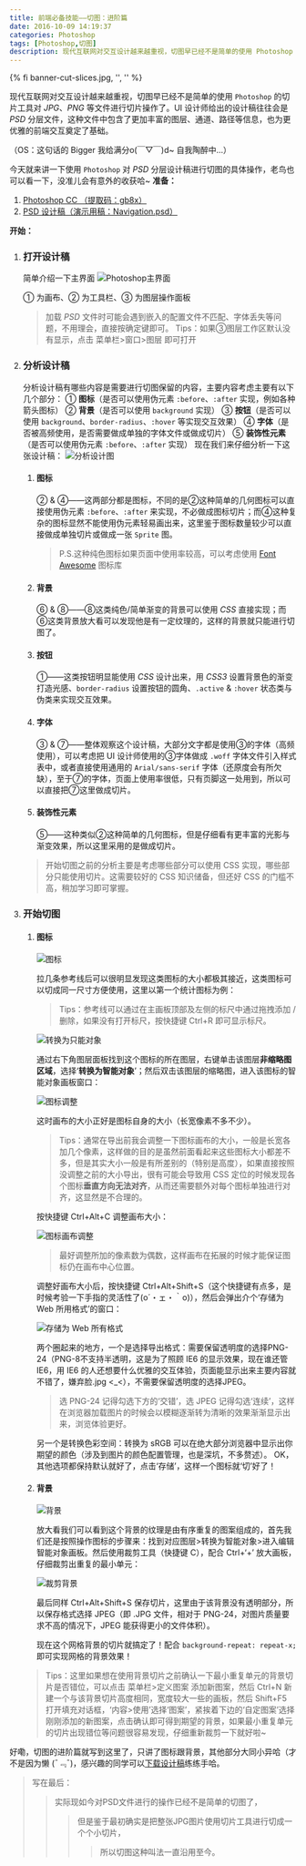 ```yaml
---
title: 前端必备技能——切图：进阶篇
date: 2016-10-09 14:19:37
categories: Photoshop
tags: [Photoshop,切图]
description: 现代互联网对交互设计越来越重视，切图早已经不是简单的使用 Photoshop 的切片工具对 JPG、PNG 等文件进行切片操作了。UI 设计师给出的设计稿往往会是 PSD 分层文件，这种文件中包含了更加丰富的图层、通道、路径等信息，也为更优雅的前端交互奠定了基础。
---
```

{% fi banner-cut-slices.jpg, '', '' %}

现代互联网对交互设计越来越重视，切图早已经不是简单的使用 `Photoshop` 的切片工具对 *JPG*、*PNG* 等文件进行切片操作了。UI 设计师给出的设计稿往往会是 *PSD* 分层文件，这种文件中包含了更加丰富的图层、通道、路径等信息，也为更优雅的前端交互奠定了基础。

（OS：这句话的 Bigger 我给满分o(￣▽￣)d~ 自我陶醉中...）
<!-- more -->

今天就来讲一下使用 `Photoshop` 对 *PSD* 分层设计稿进行切图的具体操作，老鸟也可以看一下，没准儿会有意外的收获哈~
**准备：**

1. [Photoshop CC （提取码：gb8x）](http://pan.baidu.com/s/1i5hUECP)
2. [PSD 设计稿（演示用稿：Navigation.psd）](http://pan.baidu.com/s/1eSmKDvs)

**开始：**

1. ### 打开设计稿
    
    简单介绍一下主界面
    ![Photoshop主界面](photoshop-overview.jpg)

    ① 为画布、② 为工具栏、③ 为图层操作面板
    > 加载 *PSD* 文件时可能会遇到嵌入的配置文件不匹配、字体丢失等问题，不用理会，直接按确定键即可。
    >Tips：如果③图层工作区默认没有显示，点击 菜单栏>窗口>图层 即可打开
    
2. ### 分析设计稿
    
    分析设计稿有哪些内容是需要进行切图保留的内容，主要内容考虑主要有以下几个部分：
    ① **图标**（是否可以使用伪元素 `:before`、`:after` 实现，例如各种箭头图标）
    ② **背景**（是否可以使用 `background` 实现）
    ③ **按钮**（是否可以使用 `background`、`border-radius`、`:hover` 等实现交互效果）
    ④ **字体**（是否被高频使用，是否需要做成单独的字体文件或做成切片）
    ⑤ **装饰性元素**（是否可以使用伪元素 `:before`、`:after` 实现）
    现在我们来仔细分析一下这张设计稿：
    ![分析设计图](image-analyzing.jpg)

    1. #### 图标
        
        ② & ④——这两部分都是图标，不同的是②这种简单的几何图标可以直接使用伪元素 `:before`、`:after` 来实现，不必做成图标切片；而④这种复杂的图标显然不能使用伪元素轻易画出来，这里鉴于图标数量较少可以直接做成单独切片或做成一张 `Sprite` 图。
        > P.S.这种纯色图标如果页面中使用率较高，可以考虑使用 [Font Awesome](http://fontawesome.io/) 图标库
        
    2. #### 背景
        
        ⑥ & ⑧——⑧这类纯色/简单渐变的背景可以使用 *CSS* 直接实现；而⑥这类背景放大看可以发现他是有一定纹理的，这样的背景就只能进行切图了。

    3. #### 按钮
        
        ①——这类按钮明显能使用 *CSS* 设计出来，用 *CSS3* 设置背景色的渐变打造光感、`border-radius` 设置按钮的圆角、`.active` & `:hover` 状态类与伪类来实现交互效果。

    4. #### 字体
        
        ③ & ⑦——整体观察这个设计稿，大部分文字都是使用③的字体（高频使用），可以考虑把 UI 设计师使用的③字体做成 `.woff` 字体文件引入样式表中，或者直接使用通用的 `Arial/sans-serif` 字体（还原度会有所欠缺），至于⑦的字体，页面上使用率很低，只有页脚这一处用到，所以可以直接把⑦这里做成切片。

    5. #### 装饰性元素
        
        ⑤——这种类似②这种简单的几何图标，但是仔细看有更丰富的光影与渐变效果，所以这里采用的是做成切片。
    
    >开始切图之前的分析主要是考虑哪些部分可以使用 CSS 实现，哪些部分只能使用切片。这需要较好的 CSS 知识储备，但还好 CSS 的门槛不高，稍加学习即可掌握。
    
3. ### 开始切图
    
    1. #### 图标
        
        ![图标](icon-slices.jpg)

        拉几条参考线后可以很明显发现这类图标的大小都极其接近，这类图标可以切成同一尺寸方便使用，这里以第一个统计图标为例：
        > Tips：参考线可以通过在主画板顶部及左侧的标尺中通过拖拽添加 / 删除，如果没有打开标尺，按快捷键 Ctrl+R 即可显示标尺。
        
        ![转换为只能对象](icon-slices-transform.jpg)

        通过右下角图层面板找到这个图标的所在图层，右键单击该图层**非缩略图区域**，选择‘**转换为智能对象**’；然后双击该图层的缩略图，进入该图标的智能对象画板窗口：
        
        ![图标调整](icon-slices-adjust.jpg)

        这时画布的大小正好是图标自身的大小（长宽像素不多不少）。
        
        > Tips：通常在导出前我会调整一下图标画布的大小，一般是长宽各加几个像素，这样做的目的是虽然前面看起来这些图标大小都差不多，但是其实大小一般是有所差别的（特别是高度），如果直接按照没调整之前的大小导出，很有可能会导致用 CSS 定位的时候发现各个图标**垂直方向无法对齐**，从而还需要额外对每个图标单独进行对齐，这显然是不合理的。
        
        按快捷键 Ctrl+Alt+C 调整画布大小：
        
        ![图标画布调整](icon-slices-resize.jpg)
        
        > 最好调整所加的像素数为偶数，这样画布在拓展的时候才能保证图标仍在画布中心位置。
        
        调整好画布大小后，按快捷键 Ctrl+Alt+Shift+S（这个快捷键有点多，是时候考验一下手指的灵活性了(o´・ェ・｀o)），然后会弹出介个‘存储为 Web 所用格式’的窗口：
        
        ![存储为 Web 所有格式](icon-slices-save.jpg)
        
        两个圈起来的地方，一个是选择导出格式：需要保留透明度的选择PNG-24（PNG-8不支持半透明，这是为了照顾 IE6 的显示效果，现在谁还管 IE6，用 IE6 的人还想要什么优雅的交互体验，页面能显示出来主要内容就不错了，嫌弃脸.jpg <_<），不需要保留透明度的选择JPEG。
        
        > 选 PNG-24 记得勾选下方的‘交错’，选 JPEG 记得勾选‘连续’，这样在浏览器加载图片的时候会以模糊逐渐转为清晰的效果渐渐显示出来，浏览体验更好。
        
        另一个是转换色彩空间：转换为 sRGB 可以在绝大部分浏览器中显示出你期望的颜色（涉及到图片的颜色配置管理，也是深坑，不多赘述）。
        OK，其他选项都保持默认就好了，点击‘存储’，这样一个图标就‘切’好了！
        
    2. #### 背景
        
        ![背景](background-slices.jpg)

        放大看我们可以看到这个背景的纹理是由有序重复的图案组成的，首先我们还是按照操作图标的步骤来：找到对应图层>转换为智能对象>进入编辑智能对象画板。然后使用裁剪工具（快捷键 C），配合 Ctrl+‘+’ 放大画板，仔细裁剪出重复的最小单元：
        
        ![裁剪背景](background-slices-cut.jpg)

        最后同样 Ctrl+Alt+Shift+S 保存切片，这里由于该背景没有透明部分，所以保存格式选择 JPEG（即 .JPG 文件，相对于 PNG-24，对图片质量要求不高的情况下，JPEG 能获得更小的文件体积）。
        
        现在这个网格背景的切片就搞定了！配合 `background-repeat: repeat-x;` 即可实现网格的背景效果！
    
    > Tips：这里如果想在使用背景切片之前确认一下最小重复单元的背景切片是否错位，可以点击 菜单栏>定义图案 添加新图案，然后 Ctrl+N 新建一个与该背景切片高度相同，宽度较大一些的画板，然后 Shift+F5 打开填充对话框，‘内容>使用’选择‘图案’，紧挨着下边的‘自定图案’选择刚刚添加的新图案，点击确认即可得到期望的背景，如果最小重复单元的切片出现错位等问题很容易发现，仔细重新裁剪一下就好啦~


好嘞，切图的进阶篇就写到这里了，只讲了图标跟背景，其他部分大同小异哈（才不是因为懒 (¯﹃¯)，感兴趣的同学可以[下载设计稿](http://pan.baidu.com/s/1eSmKDvs)练练手哈。

> 写在最后：
> > 实际现如今对PSD文件进行的操作已经不是简单的切图了，
> > > 但是鉴于最初确实是把整张JPG图片使用切片工具进行切成一个个小切片，
> > > >所以切图这种叫法一直沿用至今。
